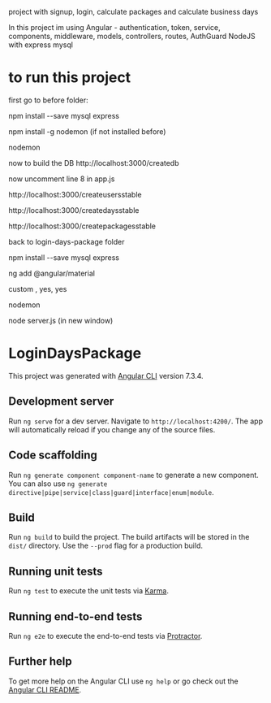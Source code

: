 project with signup, login, calculate packages and calculate business days

In this project im using 
Angular - authentication, token, service, components, middleware, models, controllers, routes, AuthGuard
NodeJS with express
mysql

# to run this project
first go to before folder:

npm install --save mysql express

npm install -g nodemon (if not installed before)

nodemon



now to build the DB
http://localhost:3000/createdb

now uncomment line 8 in app.js

http://localhost:3000/createusersstable

http://localhost:3000/createdaysstable

http://localhost:3000/createpackagesstable


back to login-days-package folder

npm install --save mysql express

ng add @angular/material

custom , yes, yes

nodemon

node server.js  (in new window)




# LoginDaysPackage

This project was generated with [Angular CLI](https://github.com/angular/angular-cli) version 7.3.4.

## Development server

Run `ng serve` for a dev server. Navigate to `http://localhost:4200/`. The app will automatically reload if you change any of the source files.

## Code scaffolding

Run `ng generate component component-name` to generate a new component. You can also use `ng generate directive|pipe|service|class|guard|interface|enum|module`.

## Build

Run `ng build` to build the project. The build artifacts will be stored in the `dist/` directory. Use the `--prod` flag for a production build.

## Running unit tests

Run `ng test` to execute the unit tests via [Karma](https://karma-runner.github.io).

## Running end-to-end tests

Run `ng e2e` to execute the end-to-end tests via [Protractor](http://www.protractortest.org/).

## Further help

To get more help on the Angular CLI use `ng help` or go check out the [Angular CLI README](https://github.com/angular/angular-cli/blob/master/README.md).
